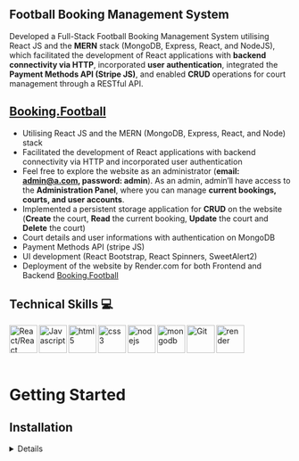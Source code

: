 ## Football Booking Management System

<p> Developed a Full-Stack Football Booking Management System utilising React JS and the <b>MERN</b> stack (MongoDB, Express, React, and NodeJS), which facilitated the development of React applications with <b>backend connectivity via HTTP</b>, incorporated <b>user authentication</b>, integrated the <b>Payment Methods API (Stripe JS)</b>, and enabled <b>CRUD</b> operations for court management through a RESTful API.

## [Booking.Football](https://booking-football.onrender.com/)

- Utilising React JS and the MERN (MongoDB, Express, React, and Node) stack
- Facilitated the development of React applications with backend connectivity via HTTP and incorporated user authentication
- Feel free to explore the website as an administrator (<b>email: admin@a.com, password: admin</b>). As an admin, admin’ll have access to the <b>Administration Panel</b>, where you can manage <b>current bookings, courts, and user accounts</b>.
- Implemented a persistent storage application for <b>CRUD</b> on the website (<b>Create</b> the court, <b>Read</b> the current booking, <b>Update</b> the court and <b>Delete</b> the court)
- Court details and user informations with authentication on MongoDB
- Payment Methods API (stripe JS)
- UI development (React Bootstrap, React Spinners, SweetAlert2)
- Deployment of the website by Render.com for both Frontend and Backend [Booking.Football](https://booking-football.onrender.com/)

</p>

## Technical Skills 💻

<img align="left" alt="React/React Native" height="50px" src="https://cdn.svgporn.com/logos/react.svg" />
<img align="left" alt="Javascript" height="50px" src="https://cdn.svgporn.com/logos/javascript.svg" />
<img align="left" alt="html5" height="50px" src="https://cdn.svgporn.com/logos/html-5.svg" />
<img align="left" alt="css3" height="50px" src="https://cdn.svgporn.com/logos/css-3.svg" />
<img align="left" alt="nodejs" height="50px" src="https://cdn.svgporn.com/logos/nodejs.svg" />
<img align="left" alt="mongodb" height="50px" src="https://cdn.svgporn.com/logos/mongodb-icon.svg" />
<img align="left" alt="Git" height="50px" src="https://cdn.svgporn.com/logos/git-icon.svg" />
<img align="left" alt="render" height="50px" src="https://media.licdn.com/dms/image/D4E0BAQGGDoFoqHtOvA/company-logo_200_200/0/1702595267620/renderco_logo?e=2147483647&v=beta&t=Ywm0UZpTXbiXPopyfCDty8QXSEVz88QWWCwy28qLUyE" />

<br />
<br />
<br />
<br />

# Getting Started

## Installation

<details>
To run this Football Booking Management System locally, follow these steps:

1. Open Terminal.
2. Change the current working directory to the location where you want the cloned directory.
3. Clone the repository: `git clone https://github.com/jhwa426/Booking-System`
4. Navigate to the project directory: `cd Booking-System/frontend`
5. Install the dependencies: `npm install`
6. Navigate to the project directory `cd Booking-System/backend`
7. Install the dependencies: `npm install`
8. Start the development server for backend `nodemon server`
9. Start the development server for frontend: `npm start`
10. Open your browser and visit: `http://localhost:3000`

</details>
